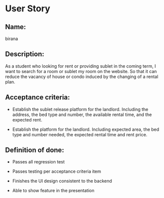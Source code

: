 User Story
====


Name:
----
birana


Description:
---- 
As a student who looking for rent or providing sublet in the coming term, I want to search for a room or sublet my room on the website. So that it can reduce the vacancy of house or condo induced by the changing of a rental plan. 


Acceptance criteria:
----
 * Establish the sublet release platform for the landlord. Including the address, the bed type and number, the available rental time,  and the expected rent.

* Establish the  platform for the landlord. Including expected area, the bed type and number needed, the expected rental time and rent price.


Definition of done:
----
* Passes all regression test 

* Passes testing per acceptance criteria item 

* Finishes the UI design consistent to the backend 

* Able to show feature in the presentation 

